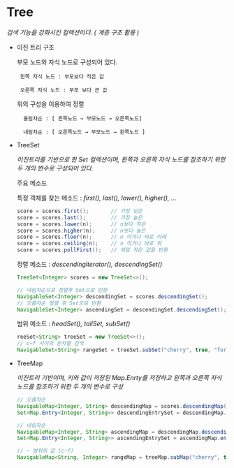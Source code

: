 
# Tree

*검색 기능을 강화시킨 컬렉션이다. ( 계층 구조 활용 )*  

- 이진 트리 구조

    부모 노드와 자식 노드로 구성되어 있다. 

  ```
   왼쪽 자식 노드 : 부모보다 적은 값

   오른쪽 자식 노드 : 부모 보다 큰 값
  ```

    위의 구성을 이용하여 정렬

  ```
    올림차순 : [ 왼쪽노드 → 부모노드 → 오른쪽노드]

    내림차순 : [ 오른쪽노드 → 부모노드 → 왼쪽노드 ]
  ```

- TreeSet

    *이진트리를 기반으로 한 Set 컬렉션이며, 왼쪽과 오른쪽 자식 노드를 참조하기 위한 두 개의 변수로 구성되어 있다.*

    주요 메소드

    특정 객체를 찾는 메소드 : *first(), last(), lower(), higher(), …*

    ```java
    score = scores.first();       // 가장 낮은
    score = scores.last();        // 가장 높은
    score = scores.lower(n);      // n보다 작은
    score = scores.higher(n);     // n보다 높은
    score = scores.floor(n);      // n 이거나 바로 아래
    score = scores.ceiling(n);    // n 이거나 바로 위
    score = scores.pollFirst();   // 제일 작은 값을 반환
    ```

    정렬 메소드 : *descendinglterator(), descendingSet()*

    ```java
    TreeSet<Integer> scores = new TreeSet<>();

    // 내림차순으로 정렬후 Set으로 반환
    NavigableSet<Integer> descendingSet = scores.descendingSet();
    // 오름차순 정렬 후 Set으로 반환
    NavigableSet<Integer> ascendingSet = descendingSet.descendingSet();
    ```

    범위 메소드 : *headSet(), tailSet, subSet()*

    ```java
    reeSet<String> treeSet = new TreeSet<>();
    // c~f 사이의 문자열 검색
    NavigableSet<String> rangeSet = treeSet.subSet("cherry", true, "forever", true);

    ```

- TreeMap

    *이진트리 기반이며, 키와 값이 저장된 Map.Enrty를 저장하고 왼쪽과 오른쪽 자식 노드를 참조하기 위한  두 개의 변수로 구성*

    ```java
    // 오름차순
    NavigableMap<Integer, String> descendingMap = scores.descendingMap();
    Set<Map.Entry<Integer, String>> descendingEntrySet = descendingMap.entrySet();

    // 내림착순
    NavigableMap<Integer, String> ascendingMap = descendingMap.descendingMap();
    Set<Map.Entry<Integer, String>> ascendingEntrySet = ascendingMap.entrySet();

    // ~ 범위의 값 (c~f)
    NavigableMap<String, Integer> rangeMap = treeMap.subMap("cherry", true, "forever", true);
    ```
